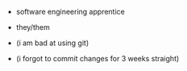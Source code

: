 - software engineering apprentice
- they/them



- (i am bad at using git)
- (i forgot to commit changes for 3 weeks straight)

